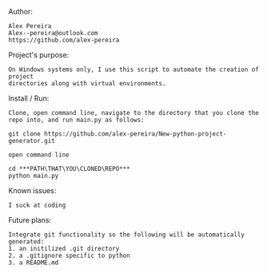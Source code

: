 Author:

    Alex Pereira
    Alex--pereira@outlook.com
    https://github.com/alex-pereira

Project's purpose:

    On Windows systems only, I use this script to automate the creation of project
    directories along with virtual environments.

Install / Run:

    Clone, open command line, navigate to the directory that you clone the repo into, and run main.py as follows:

    git clone https://github.com/alex-pereira/New-python-project-generator.git

    open command line

    cd ***PATH\THAT\YOU\CLONED\REPO***
    python main.py

Known issues:

    I suck at coding

Future plans:

    Integrate git functionality so the following will be automatically generated:
    1. an initilized .git directory
    2. a .gitignore specific to python
    3. a README.md